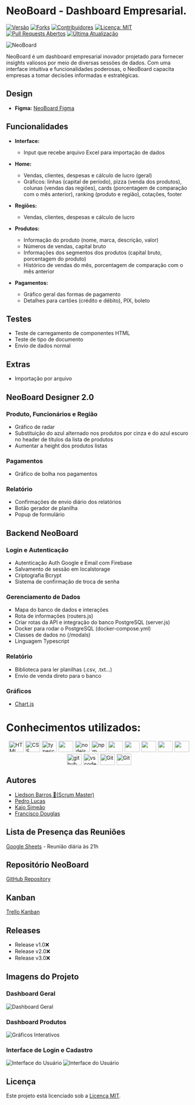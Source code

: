 # NeoBoard - Dashboard Empresarial.

[![Versão](https://img.shields.io/github/v/release/LiedsonLB/neoboard)](https://github.com/LiedsonLB/neoboard/releases)
[![Forks](https://img.shields.io/github/forks/LiedsonLB/neoboard)](https://github.com/LiedsonLB/neoboard/network/members)
[![Contribuidores](https://img.shields.io/github/contributors/LiedsonLB/neoboard)](https://github.com/LiedsonLB/neoboard/graphs/contributors)
[![Licença: MIT](https://img.shields.io/badge/License-MIT-yellow.svg)](LICENSE)
[![Pull Requests Abertos](https://img.shields.io/github/issues-pr/LiedsonLB/neoboard)](https://github.com/LiedsonLB/neoboard/pulls)
[![Última Atualização](https://img.shields.io/github/last-commit/LiedsonLB/neoboard)](https://github.com/LiedsonLB/neoboard/commits/master)

![NeoBoard](./public/img/readme_img/neoboard_logo.png)

NeoBoard é um dashboard empresarial inovador projetado para fornecer insights valiosos por meio de diversas sessões de dados. Com uma interface intuitiva e funcionalidades poderosas, o NeoBoard capacita empresas a tomar decisões informadas e estratégicas.

## Design

- **Figma:** [NeoBoard Figma](https://www.figma.com/file/FZsYI4I22unJ1Wg7HDTk96/NeoBoard?type=design&node-id=0-1&mode=design&t=tx0rR3XEPm7Oiu2d-0)

## Funcionalidades

- **Interface:**
  - Input que recebe arquivo Excel para importação de dados

- **Home:**
  - Vendas, clientes, despesas e cálculo de lucro (geral)
  - Gráficos: linhas (capital de período), pizza (venda dos produtos), colunas (vendas das regiões), cards (porcentagem de comparação com o mês anterior), ranking (produto e região), cotações, footer

- **Regiões:**
  - Vendas, clientes, despesas e cálculo de lucro

- **Produtos:**
  - Informação do produto (nome, marca, descrição, valor)
  - Números de vendas, capital bruto
  - Informações dos segmentos dos produtos (capital bruto, porcentagem do produto)
  - Histórico de vendas do mês, porcentagem de comparação com o mês anterior

- **Pagamentos:**
  - Gráfico geral das formas de pagamento
  - Detalhes para cartões (crédito e débito), PIX, boleto

## Testes

- Teste de carregamento de componentes HTML
- Teste de tipo de documento
- Envio de dados normal

## Extras

- Importação por arquivo

## NeoBoard Designer 2.0

### Produto, Funcionários e Região

- Gráfico de radar
- Substituição do azul alternado nos produtos por cinza e do azul escuro no header de títulos da lista de produtos
- Aumentar a height dos produtos listas

### Pagamentos

- Gráfico de bolha nos pagamentos

### Relatório

- Confirmações de envio diário dos relatórios
- Botão gerador de planilha
- Popup de formulário

## Backend NeoBoard

### Login e Autenticação

- Autenticação Auth Google e Email com Firebase
- Salvamento de sessão em localstorage
- Criptografia Bcrypt
- Sistema de confirmação de troca de senha

### Gerenciamento de Dados

- Mapa do banco de dados e interações
- Rota de informações (routers.js)
- Criar rotas da API e integração do banco PostgreSQL (server.js)
- Docker para rodar o PostgreSQL (docker-compose.yml)
- Classes de dados no (/modals)
- Linguagem Typescript

### Relatório

- Biblioteca para ler planilhas (.csv, .txt...)
- Envio de venda direto para o banco

### Gráficos

- [Chart.js](https://www.chartjs.org/)

# Conhecimentos utilizados:
<div style="display: flex; flex-wrap: wrap; gap: 5px; justify-content:center">
  <img src="https://raw.githubusercontent.com/devicons/devicon/master/icons/html5/html5-original.svg" alt="HTML" height="30" width="40">
  <img src="https://raw.githubusercontent.com/devicons/devicon/master/icons/css3/css3-original.svg" alt="CSS" height="30" width="40">
  <img src="https://raw.githubusercontent.com/devicons/devicon/master/icons/typescript/typescript-plain.svg" alt="typescript" height="30" width="40">
  <img src="https://cdn.jsdelivr.net/gh/devicons/devicon/icons/react/react-original.svg" height="30" width="40">
  <img src="https://cdn.jsdelivr.net/gh/devicons/devicon/icons/nodejs/nodejs-original.svg" alt="nodejs" height="30" width="40">
  <img src="https://cdn.jsdelivr.net/gh/devicons/devicon/icons/npm/npm-original-wordmark.svg" alt="npm" height="30" width="40">
  <img src="https://cdn.jsdelivr.net/gh/devicons/devicon/icons/postgresql/postgresql-original.svg" height="30" width="40">
  <img src="https://cdn.jsdelivr.net/gh/devicons/devicon/icons/express/express-original.svg" height="30" width="40">
  <img src="https://cdn.jsdelivr.net/gh/devicons/devicon/icons/fastapi/fastapi-original.svg" height="30" width="40">
  <img src="https://cdn.jsdelivr.net/gh/devicons/devicon/icons/figma/figma-original.svg" height="30" width="40">
  <img src="https://cdn.jsdelivr.net/gh/devicons/devicon/icons/firebase/firebase-plain.svg" height="30" width="40">        
  <img src="https://cdn.jsdelivr.net/gh/devicons/devicon/icons/github/github-original.svg" alt="github" height="30" width="40">
  <img src="https://cdn.jsdelivr.net/gh/devicons/devicon/icons/vscode/vscode-original.svg" alt="vscode" height="30" width="40">
  <img src="https://cdn.jsdelivr.net/gh/devicons/devicon/icons/git/git-original.svg" alt="Git" height="30" width="40"/>
  <img src="https://cdn.jsdelivr.net/gh/devicons/devicon/icons/docker/docker-original.svg" alt="Git" height="30" width="40"/>     
</div>

## Autores

- [Liedson Barros 👑(Scrum Master)](https://github.com/LiedsonLB)
- [Pedro Lucas](https://github.com/PL251431)
- [Kaio Simeão](https://github.com/KaioSimeao)
- [Francisco Douglas](https://github.com/DouglaSantos777)

## Lista de Presença das Reuniões

[Google Sheets](https://docs.google.com/spreadsheets/d/1aLPvppBixNkQL8woJ6ycX3q-zcAxLUGQJkBnxcQIC94/edit?usp=sharing) - Reunião diária às 21h

## Repositório NeoBoard

[GitHub Repository](https://github.com/LiedsonLB/neoboard)

## Kanban

[Trello Kanban](https://trello.com/invite/b/icO9d5CG/ATTI88cb3da7dc14ce4b89a11b42a222a7bd37DDFF10/kanban-quadro-modelo)

## Releases

- Release v1.0❌
- Release v2.0❌
- Release v3.0❌

## Imagens do Projeto

### Dashboard Geral
![Dashboard Geral](./public/img/readme_img/neoboard_interface.png)

### Dashboard Produtos
![Gráficos Interativos](./public/img/readme_img/neoboard_products.png)

### Interface de Login e Cadastro 
![Interface do Usuário](./public/img/readme_img/neoboard_login.png)
![Interface do Usuário](./public/img/readme_img/neoboard_cadaster.png)

## Licença

Este projeto está licenciado sob a [Licença MIT](LICENSE).
